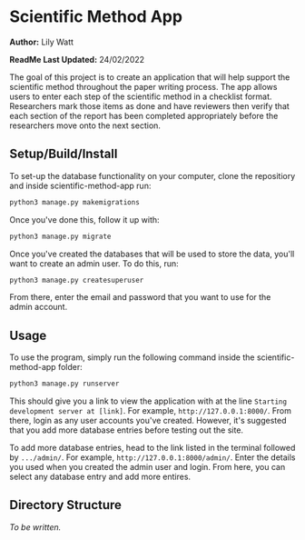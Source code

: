 # Scientific Method App

**Author:** Lily Watt

**ReadMe Last Updated:** 24/02/2022

The goal of this project is to create an application that will help support the scientific method throughout the paper writing process. The app allows users to enter each step of the scientific method in a checklist format. Researchers mark those items as done and have reviewers then verify that each section of the report has been completed appropriately before the researchers move onto the next section. 

## Setup/Build/Install

To set-up the database functionality on your computer, clone the repositiory and inside scientific-method-app run:
```python
python3 manage.py makemigrations
```
Once you've done this, follow it up with:
```python
python3 manage.py migrate
```
Once you've created the databases that will be used to store the data, you'll want to create an admin user. To do this, run:
```python
python3 manage.py createsuperuser
```
From there, enter the email and password that you want to use for the admin account.

## Usage

To use the program, simply run the following command inside the scientific-method-app folder:
```python
python3 manage.py runserver
```
This should give you a link to view the application with at the line ```Starting development server at [link]```. For example, ```http://127.0.0.1:8000/```. From there, login as any user accounts you've created. However, it's suggested that you add more database entries before testing out the site.

To add more database entries, head to the link listed in the terminal followed by ```.../admin/```. For example, ```http://127.0.0.1:8000/admin/```. Enter the details you used when you created the admin user and login. From here, you can select any database entry and add more entires.

## Directory Structure

*To be written.*
